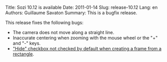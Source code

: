 Title: Sozi 10.12 is available
Date: 2011-01-14
Slug: release-10.12
Lang: en
Authors: Guillaume Savaton
Summary:
    This is a bugfix release.

This release fixes the following bugs:

* The camera does not move along a straight line.
* Inaccurate centering when zooming with the mouse wheel or the "+" and "-" keys.
* ["Hide" checkbox not checked by default when creating a frame from a rectangle](https://github.com/sozi-projects/Sozi/issues/#issue/22).

